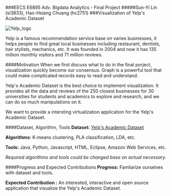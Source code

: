 ###EECS E6895 Adv. Bigdata Analytics - Final Project
#####Sun-Yi Lin (sl3833), Hao-Hsiang Chuang (hc2751)
###Visualization of Yelp's Academic Dataset

![Yelp_logo](https://raw.github.com/lsphate/Visualization-of-Yelp-s-Academic-Dataset/master/Yelp_Logo.png)

Yelp is a famous recommendation service base on varies businesses, it helps people to find great local businesses including restaurant, dentists, hair stylists, mechanics, etc. It was founded in 2004 and now it has 135 million monthly visitors and 71 million reviews.

####Motivation
When we first discuss what to do in the final porject, visualization quickly become our consensus. Graph is a powerful tool that could make complicated records easy to read and understand. 

Yelp's Academic Dataset is the best choice to implement visualization. It provides all the data and reviews of the 250 closest businesses for 30 universities for students and academics to explore and research, and we can do so much manipulations on it.

We want to provide a intersting virtualization application for the Yelp's Academic Dataset.

####Dataset, Algorithm, Tools
**Dataset:**
[Yelp's Academic Dataset](https://www.yelp.com/academic_dataset)

**Algorithms:** 
K-means clustering, PLA classification, LDA, etc.

**Tools:**
Java, Python, Javascript, HTML, Eclipse, Amazon Web Services, etc.

*Required algorithms and tools could be changed base on actual necessary.*

####Progress and Expected Contributions
**Progress:** Famliarize ourselves with dataset and tools.

**Expected Contribution :**
An interested, interactive and open source application that visualize the Yelp's Academic Dataset. 
